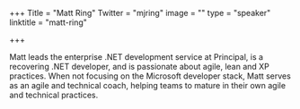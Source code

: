 +++
Title = "Matt Ring"
Twitter = "mjring"
image = ""
type = "speaker"
linktitle = "matt-ring"

+++

Matt leads the enterprise .NET development service at Principal, is a recovering .NET developer, and is passionate about agile, lean and XP practices. When not focusing on the Microsoft developer stack, Matt serves as an agile and technical coach, helping teams to mature in their own agile and technical practices.
